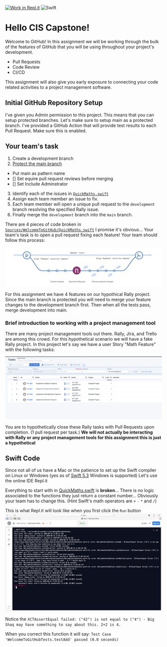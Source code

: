 [![Work in Repl.it](https://classroom.github.com/assets/work-in-replit-14baed9a392b3a25080506f3b7b6d57f295ec2978f6f33ec97e36a161684cbe9.svg)](https://classroom.github.com/online_ide?assignment_repo_id=365043&assignment_repo_type=GroupAssignmentRepo)
![Swift](../../workflows/Swift/badge.svg)
# Hello CIS Capstone!

Welcome to GitHub!
In this assignment we will be working through the bulk of the features of GitHub that you will be using throughout your project's development. 

- Pull Requests
- Code Review
- CI/CD 

This assignment will also give you early exposure to connecting your code related activities to a project management software. 

## Initial GitHub Repository Setup
I've given you Admin permission to this project. This means that you can setup protected branches. Let's make sure to setup main as a protected branch. I've provided a GitHub Action that will provide test results to each Pull Request. Make sure this is enabled. 

## Your team's task
1. Create a development branch
2. [Protect the main branch](https://docs.github.com/en/github/administering-a-repository/about-protected-branches#require-pull-request-reviews-before-merging)
  - Put main as pattern name
  - [] Set equire pull request reviews before merging
  - [] Set Include Adminstrator 
  
3. Identify each of the issues in [`QuickMaths.swift`](Sources/WelcomeToGitHub/QuickMaths.swift)
4. Assign each team member an issue to fix.
5. Each team member will open a unique pull request to the `development` branch resolving the specified Rally issue. 
6. Finally merge the `development` branch into the `main` branch.

There are 4 pieces of code broken in [`Sources/WelcomeToGitHub/QuickMaths.swift`](Sources/WelcomeToGitHub/QuickMaths.swift) I promise it's obvious... Your team's task is to open a pull request fixing each feature! Your team should follow this process:

![Code Review](CodeReviewProcess.png)

For this assignment we have 4 features on our hypothical Rally project. Since the main branch is protected you will need to merge your feature changes to the development branch first. Then when all the tests pass, merge development into main. 


### Brief introduction to working with a project management tool

There are many project management tools out there. Rally, Jira, and Trello are among this crowd. For this hypothetical scenario we will have a fake Rally project. In this project let's say we have a user Story "Math Feature" with the following tasks:

![Tasks](RallyTasks.png)

You are to hypothetically close these Rally tasks with Pull Requests upon completion. (1 pull request per task.) **We will not actually be interacting with Rally or any project management tools for this assignment this is just a hypothetical** 

## Swift Code
Since not all of us have a Mac or the patience to set up the Swift compiler on Linux or Windows (yes as of [Swift 5.3](https://swift.org/blog/swift-5-3-released/) Windows is supported) Let's use the online IDE Repl.it

Everything to start with in [QuickMaths.swift](Sources/WelcomeToGitHub/QuickMaths.swift) is **broken**... There is no logic associated to the functions they just return a constant number... Obviously your team has to change this. (Hint Swift's math operators are `+` `-` `*` and `/`)

This is what Repl.it will look like when you first click the `Run` button
![FailedTestsInREPL](FailedTestsInREPL.png)

Notice the `XCTAssertEqual failed: ("42") is not equal to ("4") - Big Shaq may have something to say about this. 2+2 is 4.`

When you correct this function it will say:
`Test Case 'WelcomeToGitHubTests.testAdd' passed (0.0 seconds)`

